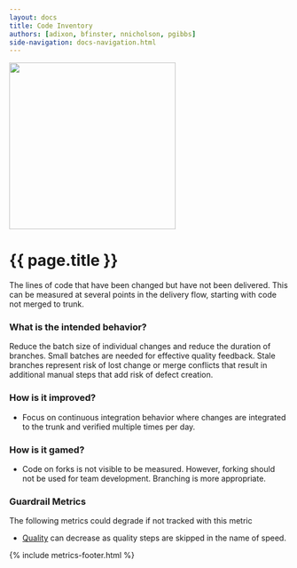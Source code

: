 ```yaml
---
layout: docs
title: Code Inventory
authors: [adixon, bfinster, nnicholson, pgibbs]
side-navigation: docs-navigation.html
---
```


<img src="/assets/img/devops-dojo-motto.png" class="img-responsive" width="300px" />

# {{ page.title }}

The lines of code that have been changed but have not been delivered. This can
be measured at several points in the delivery flow, starting with code not
merged to trunk.

### What is the intended behavior?

Reduce the batch size of individual changes and reduce the duration of branches.
Small batches are needed for effective quality feedback. Stale branches
represent risk of lost change or merge conflicts that result in additional
manual steps that add risk of defect creation.

### How is it improved?

- Focus on continuous integration behavior where changes are integrated to the
  trunk and verified multiple times per day.

### How is it gamed?

- Code on forks is not visible to be measured. However, forking should not be
  used for team development. Branching is more appropriate.

### Guardrail Metrics

The following metrics could degrade if not tracked with this metric

- [Quality](./quality.html) can decrease as quality steps are skipped in the
  name of speed.

{% include metrics-footer.html %}
